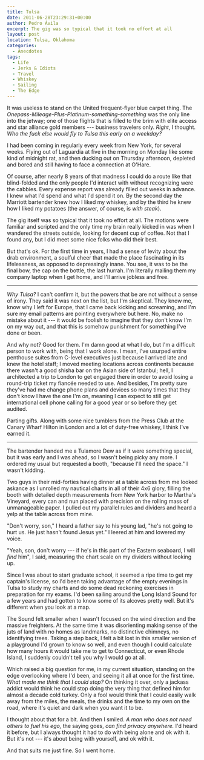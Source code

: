 ```yaml
---
title: Tulsa
date: 2011-06-28T23:29:31+00:00
author: Pedro Ávila
excerpt: The gig was so typical that it took no effort at all
layout: post
location: Tulsa, Oklahoma
categories:
  - Anecdotes
tags:
  - Life
  - Jerks & Idiots
  - Travel
  - Whiskey
  - Sailing
  - The Edge
---
```

It was useless to stand on the United frequent-flyer blue carpet thing. The _Onepass-Mileage-Plus-Platinum-something-something_ was the only line into the jetway; one of those flights that is filled to the brim with elite access and star alliance gold members --- business travelers only. _Right_, I thought. _Who the fuck else would fly to Tulsa this early on a weekday?_

I had been coming in regularly every week from New York, for several weeks. Flying out of Laguardia at five in the morning on Monday like some kind of midnight rat, and then ducking out on Thursday afternoon, depleted and bored and still having to face a connection at O'Hare.

<!-- more -->

Of course, after nearly 8 years of that madness I could do a route like that blind-folded and the only people I'd interact with without recognizing were the cabbies. Every expense report was already filled out weeks in advance. I knew what I'd spend and what I'd spend it on. By the second day the Marriott bartender knew how I liked my whiskey, and by the third he knew how I liked my potatoes (the answer, of course, is _with steak_).

The gig itself was so typical that it took no effort at all. The motions were familiar and scripted and the only time my brain really kicked in was when I wandered the streets outside, looking for decent cup of coffee. Not that I found any, but I did meet some nice folks who did their best.

But that's ok. For the first time in years, I had a sense of levity about the drab environment, a soulful cheer that made the place fascinating in its lifelessness, as opposed to depressingly inane. You see, it was to be the final bow, the cap on the bottle, the last hurrah. I'm literally mailing them my company laptop when I get home, and I'll arrive jobless and free.

---

_Why Tulsa?_ I can't confirm it, but the powers that be are not without a sense of irony. They said it was next on the list, but I'm skeptical. They know me, know why I left for Europe, that I came back kicking and screaming, and I'm sure my email patterns are pointing everywhere but here. No, make no mistake about it --- it would be foolish to imagine that they don't know I'm on my way out, and that this is somehow punishment for something I've done or been.

And why not? Good for them. I'm damn good at what I do, but I'm a difficult person to  work with, being that I work alone. I mean, I've usurped entire penthouse suites from C-level executives just because I arrived late and knew the hotel staff; I moved meeting locations across continents because there wasn't a good shisha bar on the Asian side of Istanbul; hell, I architected a trip to London to get engaged there in order to avoid losing a round-trip ticket my fiancée needed to use. And besides, I'm pretty sure they've had me change phone plans and devices so many times that they don't know I have the one I'm on, meaning I can expect to still get international cell phone calling for a good year or so before they get audited.

Parting gifts. Along with some nice tumblers from the Press Club at the Canary Wharf Hilton in London and a lot of duty-free whiskey, I think I've earned it.

---

The bartender handed me a Tulamore Dew as if it were something special, but it was early and I was ahead, so I wasn't being picky any more. I ordered my usual but requested a booth, "because I'll need the space." I wasn't kidding.

Two guys in their mid-forties having dinner at a table across from me looked askance as I unrolled my nautical charts in all of their 4x6 glory, filling the booth with detailed depth measurements from New York harbor to Martha's Vineyard, every can and nun placed with precision on the rolling mass of unmanageable paper. I pulled out my parallel rules and dividers and heard a yelp at the table across from mine.

"Don't worry, son," I heard a father say to his young lad, "he's not going to hurt us. He just hasn't found Jesus yet." I leered at him and lowered my voice.

"Yeah, son, don't worry --- if he's in this part of the Eastern seaboard, I will _find_ him", I said, measuring the chart scale on my dividers without looking up.

Since I was about to start graduate school, it seemed a ripe time to get my captain's license, so I'd been taking advantage of the empty evenings in Tulsa to study my charts and do some dead reckoning exercises in preparation for my exams. I'd been sailing around the Long Island Sound for a few years and had gotten to know some of its alcoves pretty well. But it's different when you look at a map.

The Sound felt smaller when I wasn't focused on the wind direction and the massive freighters. At the same time it was disorienting making sense of the juts of land with no homes as landmarks, no distinctive chimneys, no identifying trees. Taking a step back, I felt a bit lost in this smaller version of a playground I'd grown to know so well, and even though I could calculate how many hours it would take me to get to Connecticut, or even Rhode Island, I suddenly couldn't tell you why I would go at all.

Which raised a big question for me, in my current situation, standing on the edge overlooking where I'd been, and seeing it all at once for the first time. _What made me think that I could stop?_ On thinking it over, only a jackass addict would think he could stop doing the very thing that defined him for almost a decade cold turkey. Only a fool would think that I could easily walk away from the miles, the meals, the drinks and the time to my own on the road, where it's quiet and dark when you want it to be.

I thought about that for a bit. And then I smiled. _A man who does not need others to fuel his ego,_ the saying goes, _can find privacy anywhere._ I'd heard it before, but I always thought it had to do with being alone and ok with it. But it's not --- it's about being with yourself, and ok with it.

And that suits me just fine. So I went home.